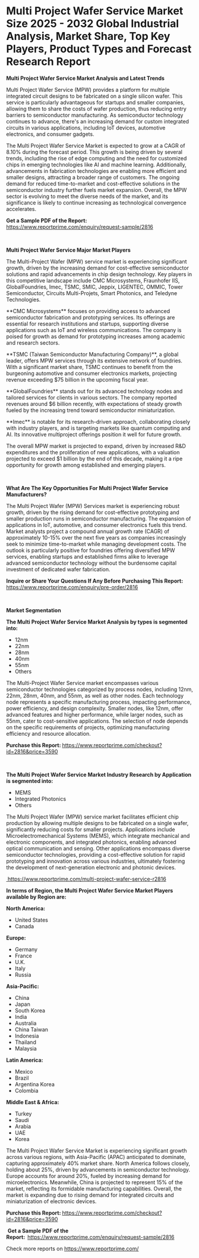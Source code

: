<p><h1>Multi Project Wafer Service Market Size 2025 - 2032 Global Industrial Analysis, Market Share, Top Key Players, Product Types and Forecast Research Report</h1></p><p><strong>Multi Project Wafer Service Market Analysis and Latest Trends</strong></p>
<p><p>Multi Project Wafer Service (MPW) provides a platform for multiple integrated circuit designs to be fabricated on a single silicon wafer. This service is particularly advantageous for startups and smaller companies, allowing them to share the costs of wafer production, thus reducing entry barriers to semiconductor manufacturing. As semiconductor technology continues to advance, there's an increasing demand for custom integrated circuits in various applications, including IoT devices, automotive electronics, and consumer gadgets.</p><p>The Multi Project Wafer Service Market is expected to grow at a CAGR of 8.10% during the forecast period. This growth is being driven by several trends, including the rise of edge computing and the need for customized chips in emerging technologies like AI and machine learning. Additionally, advancements in fabrication technologies are enabling more efficient and smaller designs, attracting a broader range of customers. The ongoing demand for reduced time-to-market and cost-effective solutions in the semiconductor industry further fuels market expansion. Overall, the MPW sector is evolving to meet the diverse needs of the market, and its significance is likely to continue increasing as technological convergence accelerates.</p></p>
<p><strong>Get a Sample PDF of the Report:&nbsp;</strong> <a href="https://www.reportprime.com/enquiry/request-sample/2816?utm_campaign=3262&utm_medium=2&utm_source=Github&utm_content=ia&utm_term=18032025&utm_id=multi-project-wafer-service">https://www.reportprime.com/enquiry/request-sample/2816</a></p>
<p>&nbsp;</p>
<p><strong>Multi Project Wafer Service Major Market Players</strong></p>
<p><p>The Multi-Project Wafer (MPW) service market is experiencing significant growth, driven by the increasing demand for cost-effective semiconductor solutions and rapid advancements in chip design technology. Key players in this competitive landscape include CMC Microsystems, Fraunhofer IIS, GlobalFoundries, Imec, TSMC, SMIC, Jeppix, LIGENTEC, OMMIC, Tower Semiconductor, Circuits Multi-Projets, Smart Photonics, and Teledyne Technologies.</p><p>**CMC Microsystems** focuses on providing access to advanced semiconductor fabrication and prototyping services. Its offerings are essential for research institutions and startups, supporting diverse applications such as IoT and wireless communications. The company is poised for growth as demand for prototyping increases among academic and research sectors.</p><p>**TSMC (Taiwan Semiconductor Manufacturing Company)**, a global leader, offers MPW services through its extensive network of foundries. With a significant market share, TSMC continues to benefit from the burgeoning automotive and consumer electronics markets, projecting revenue exceeding $75 billion in the upcoming fiscal year.</p><p>**GlobalFoundries** stands out for its advanced technology nodes and tailored services for clients in various sectors. The company reported revenues around $6 billion recently, with expectations of steady growth fueled by the increasing trend toward semiconductor miniaturization.</p><p>**Imec** is notable for its research-driven approach, collaborating closely with industry players, and is targeting markets like quantum computing and AI. Its innovative multiproject offerings position it well for future growth.</p><p>The overall MPW market is projected to expand, driven by increased R&D expenditures and the proliferation of new applications, with a valuation projected to exceed $1 billion by the end of this decade, making it a ripe opportunity for growth among established and emerging players.</p></p>
<p>&nbsp;</p>
<p><strong>What Are The Key Opportunities For Multi Project Wafer Service Manufacturers?</strong></p>
<p><p>The Multi Project Wafer (MPW) Services market is experiencing robust growth, driven by the rising demand for cost-effective prototyping and smaller production runs in semiconductor manufacturing. The expansion of applications in IoT, automotive, and consumer electronics fuels this trend. Market analysts project a compound annual growth rate (CAGR) of approximately 10-15% over the next five years as companies increasingly seek to minimize time-to-market while managing development costs. The outlook is particularly positive for foundries offering diversified MPW services, enabling startups and established firms alike to leverage advanced semiconductor technology without the burdensome capital investment of dedicated wafer fabrication.</p></p>
<p><strong>Inquire or Share Your Questions If Any Before Purchasing This Report:</strong> <a href="https://www.reportprime.com/enquiry/pre-order/2816?utm_campaign=3262&utm_medium=2&utm_source=Github&utm_content=ia&utm_term=18032025&utm_id=multi-project-wafer-service">https://www.reportprime.com/enquiry/pre-order/2816</a></p>
<p>&nbsp;</p>
<p><strong>Market Segmentation</strong></p>
<p><strong>The Multi Project Wafer Service Market Analysis by types is segmented into:</strong></p>
<p><ul><li>12nm</li><li>22nm</li><li>28nm</li><li>40nm</li><li>55nm</li><li>Others</li></ul></p>
<p><p>The Multi-Project Wafer Service market encompasses various semiconductor technologies categorized by process nodes, including 12nm, 22nm, 28nm, 40nm, and 55nm, as well as other nodes. Each technology node represents a specific manufacturing process, impacting performance, power efficiency, and design complexity. Smaller nodes, like 12nm, offer advanced features and higher performance, while larger nodes, such as 55nm, cater to cost-sensitive applications. The selection of node depends on the specific requirements of projects, optimizing manufacturing efficiency and resource allocation.</p></p>
<p><strong>Purchase this Report:&nbsp;</strong><a href="https://www.reportprime.com/checkout?id=2816&price=3590&utm_campaign=3262&utm_medium=2&utm_source=Github&utm_content=ia&utm_term=18032025&utm_id=multi-project-wafer-service">https://www.reportprime.com/checkout?id=2816&price=3590</a></p>
<p>&nbsp;</p>
<p><strong>The Multi Project Wafer Service Market Industry Research by Application is segmented into:</strong></p>
<p><ul><li>MEMS</li><li>Integrated Photonics</li><li>Others</li></ul></p>
<p><p>The Multi Project Wafer (MPW) service market facilitates efficient chip production by allowing multiple designs to be fabricated on a single wafer, significantly reducing costs for smaller projects. Applications include Microelectromechanical Systems (MEMS), which integrate mechanical and electronic components, and integrated photonics, enabling advanced optical communication and sensing. Other applications encompass diverse semiconductor technologies, providing a cost-effective solution for rapid prototyping and innovation across various industries, ultimately fostering the development of next-generation electronic and photonic devices.</p></p>
<p><a href="https://www.reportprime.com/multi-project-wafer-service-r2816?utm_campaign=3262&utm_medium=2&utm_source=Github&utm_content=ia&utm_term=18032025&utm_id=multi-project-wafer-service">&nbsp;https://www.reportprime.com/multi-project-wafer-service-r2816</a></p>
<p><strong>In terms of Region, the Multi Project Wafer Service Market Players available by Region are:</strong></p>
<p>
    <p> <strong> North America: </strong>
        <ul>
            <li>United States</li>
            <li>Canada</li>
        </ul>
        </p> 
    <p> <strong> Europe: </strong>
        <ul>
            <li>Germany</li>
            <li>France</li>
            <li>U.K.</li>
            <li>Italy</li>
            <li>Russia</li>
        </ul>
        </p> 
    <p> <strong> Asia-Pacific: </strong>
        <ul>
            <li>China</li>
            <li>Japan</li>
            <li>South Korea</li>
            <li>India</li>
            <li>Australia</li>
            <li>China Taiwan</li>
            <li>Indonesia</li>
            <li>Thailand</li>
            <li>Malaysia</li>
        </ul>
        </p> 
    <p> <strong> Latin America: </strong>
        <ul>
            <li>Mexico</li>
            <li>Brazil</li>
            <li>Argentina Korea</li>
            <li>Colombia</li>
        </ul>
        </p> 
    <p> <strong> Middle East & Africa: </strong>
        <ul>
            <li>Turkey</li>
            <li>Saudi</li>
            <li>Arabia</li>
            <li>UAE</li>
            <li>Korea</li>
        </ul>
    </p>
    </p>
<p><p>The Multi Project Wafer Service Market is experiencing significant growth across various regions, with Asia-Pacific (APAC) anticipated to dominate, capturing approximately 40% market share. North America follows closely, holding about 25%, driven by advancements in semiconductor technology. Europe accounts for around 20%, fueled by increasing demand for microelectronics. Meanwhile, China is projected to represent 15% of the market, reflecting its formidable manufacturing capabilities. Overall, the market is expanding due to rising demand for integrated circuits and miniaturization of electronic devices.</p></p>
<p><strong>Purchase this Report: </strong><a href="https://www.reportprime.com/checkout?id=2816&price=3590&utm_campaign=3262&utm_medium=2&utm_source=Github&utm_content=ia&utm_term=18032025&utm_id=multi-project-wafer-service">https://www.reportprime.com/checkout?id=2816&price=3590</a></p>
<p>&nbsp;<strong>Get a Sample PDF of the Report:&nbsp;&nbsp;</strong><a href="https://www.reportprime.com/enquiry/request-sample/2816?utm_campaign=3262&utm_medium=2&utm_source=Github&utm_content=ia&utm_term=18032025&utm_id=multi-project-wafer-service">https://www.reportprime.com/enquiry/request-sample/2816</a></p>
<p><strong></strong></p>
<p>Check more reports on <a href="https://www.reportprime.com/?utm_campaign=3262&utm_medium=2&utm_source=Github&utm_content=ia&utm_term=18032025&utm_id=multi-project-wafer-service">https://www.reportprime.com/</a></p>